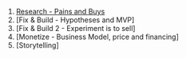

1. [Research - Pains and Buys](1_pains_and_buys.md)
2. [Fix & Build - Hypotheses and MVP]
3. [Fix & Build 2 - Experiment is to sell]
4. [Monetize - Business Model, price and financing]
5. [Storytelling]